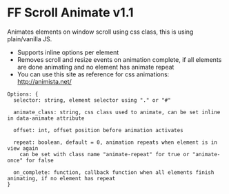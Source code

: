 # FF Scroll Animate v1.1

Animates elements on window scroll using css class, this is using plain/vanilla JS. 

* Supports inline options per element
* Removes scroll and resize events on animation complete, if all elements are done animating and no element has animate repeat
* You can use this site as reference for css animations: http://animista.net/

```
Options: {
  selector: string, element selector using "." or "#"

  animate_class: string, css class used to animate, can be set inline in data-animate attribute

  offset: int, offset position before animation activates

  repeat: boolean, default = 0, animation repeats when element is in view again
	can be set with class name "animate-repeat" for true or "animate-once" for false

  on_complete: function, callback function when all elements finish animating, if no element has repeat
}
```
